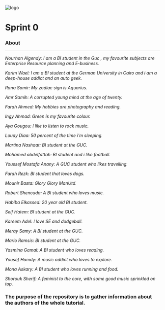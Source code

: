 ![logo](https://thumb.ibb.co/e5V2vn/tut_logo.png)


# Sprint 0

### About
----------


*Nourhan Algendy: I am a BI student in the Guc , my favourite subjects are Enterprise Resource planning and E-business.*

*Karim Wael: I am a BI student at the German University in Cairo and i am a deep-house addict and an auto geek.* 

*Rana Samir: My zodiac sign is Aquarius.*

*Amr Samih: A corrupted young mind at the age of twenty.*

*Farah Ahmed: My hobbies are photography and reading.*

*Ingy Ahmad: Green is my favourite colour.*

*Aya Gougou: I like to listen to rock music.*

*Louay Diaa: 50 percent of the time i'm sleeping.*

*Martina Nashaat: BI student at the GUC.*

*Mohamed abdelfattah: BI student and i like football.*

*Youssef Mostafa Anany: A GUC student who likes travelling.*

*Farah Rezk: BI student that loves dogs.*

*Mounir Basta: Glory Glory ManUtd.*

*Robert Shenouda: A BI student who loves music.*

*Habiba Elkassed: 20 year old BI student.*

*Seif Hatem: BI student at the GUC.*

*Kareem Adel: I love SE and dodgeball.*

*Meray Samy: A BI student at the GUC.*

*Mario Ramsis: BI student at the GUC.*

*Yasmina Gamal: A BI student who loves reading.*

*Yousef Hamdy: A music addict who loves to explore.*

*Mona Askary: A BI student who loves running and food.*

*Shorouk Sherif: A feminist to the core, with some good music sprinkled on top.*

### The purpose of the repository is to gather information about the authors of the whole tutorial.


